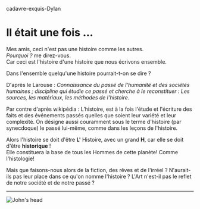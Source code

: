  cadavre-exquis-Dylan
# Il était une fois ... 

Mes amis, ceci n'est pas une histoire comme les autres. </br> 
*Pourquoi ?* me direz-vous. </br>
Car ceci est l'histoire d'une histoire que nous écrivons ensemble.

Dans l'ensemble quelqu'une histoire pourrait-t-on se dire ?

D'après le Larouse : *Connaissance du passé de l'humanité et des sociétés humaines ; discipline qui étudie ce passé et cherche à le reconstituer : Les sources, les matériaux, les méthodes de l'histoire.*

Par contre d'après wikipédia : L’histoire, est à la fois l'étude et l'écriture des faits et des événements passés quelles que soient leur variété et leur complexité. On désigne aussi couramment sous le terme d'histoire (par synecdoque) le passé lui-même, comme dans les leçons de l'histoire. 

Alors l'histoire se doit d'être **L'** Histoire, avec un grand **H**, car elle se doit d'être **historique** !<br>
Elle constituera la base de tous les Hommes de cette planète! Comme l'histologie!<br>

Mais que faisons-nous alors de la fiction, des rêves et de l'irréel ? N'aurait-ils pas leur place dans ce qu'on nomme l'histoire ? L'Art n'est-il pas le reflet de notre société et de notre passé ?


---


![John's head](https://c.tenor.com/Z21orJsHOGoAAAAC/are-you-sure-john-cena.gif)
